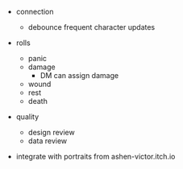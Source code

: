 - connection
  - debounce frequent character updates

- rolls
  - panic
  - damage
    - DM can assign damage
  - wound
  - rest
  - death

- quality
  - design review
  - data review

- integrate with portraits from ashen-victor.itch.io